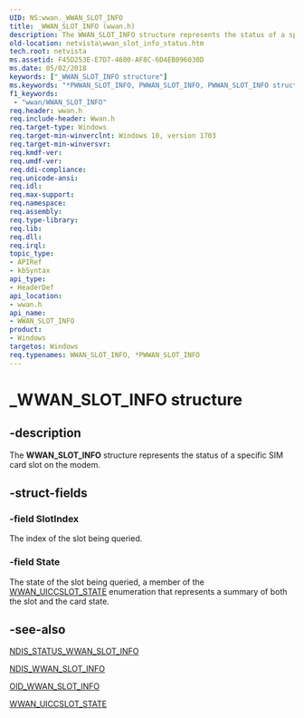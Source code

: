```yaml
---
UID: NS:wwan._WWAN_SLOT_INFO
title: _WWAN_SLOT_INFO (wwan.h)
description: The WWAN_SLOT_INFO structure represents the status of a specific SIM card slot on the modem.
old-location: netvista\wwan_slot_info_status.htm
tech.root: netvista
ms.assetid: F45D253E-E7D7-4600-AF8C-6D4EB096030D
ms.date: 05/02/2018
keywords: ["_WWAN_SLOT_INFO structure"]
ms.keywords: "*PWWAN_SLOT_INFO, PWWAN_SLOT_INFO, PWWAN_SLOT_INFO structure pointer [Network Drivers Starting with Windows Vista], WWAN_SLOT_INFO, WWAN_SLOT_INFO structure [Network Drivers Starting with Windows Vista], _WWAN_SLOT_INFO, netvista.wwan_slot_info_status, wwan/PWWAN_SLOT_INFO, wwan/WWAN_SLOT_INFO"
f1_keywords:
 - "wwan/WWAN_SLOT_INFO"
req.header: wwan.h
req.include-header: Wwan.h
req.target-type: Windows
req.target-min-winverclnt: Windows 10, version 1703
req.target-min-winversvr: 
req.kmdf-ver: 
req.umdf-ver: 
req.ddi-compliance: 
req.unicode-ansi: 
req.idl: 
req.max-support: 
req.namespace: 
req.assembly: 
req.type-library: 
req.lib: 
req.dll: 
req.irql: 
topic_type:
- APIRef
- kbSyntax
api_type:
- HeaderDef
api_location:
- wwan.h
api_name:
- WWAN_SLOT_INFO
product:
- Windows
targetos: Windows
req.typenames: WWAN_SLOT_INFO, *PWWAN_SLOT_INFO
---
```


# _WWAN_SLOT_INFO structure


## -description


The <b>WWAN_SLOT_INFO</b> structure represents the status of a specific SIM card slot on the modem.


## -struct-fields




### -field SlotIndex

The index of the slot being queried.


### -field State

The state of the slot being queried, a member of the  <a href="https://docs.microsoft.com/windows-hardware/drivers/ddi/wwan/ne-wwan-_wwan_uiccslot_state">WWAN_UICCSLOT_STATE</a> enumeration that represents a summary of both the slot and the card state.


## -see-also




<a href="https://docs.microsoft.com/windows-hardware/drivers/network/ndis-status-wwan-slot-info-status">NDIS_STATUS_WWAN_SLOT_INFO</a>



<a href="https://docs.microsoft.com/windows-hardware/drivers/ddi/ndiswwan/ns-ndiswwan-_ndis_wwan_slot_info">NDIS_WWAN_SLOT_INFO</a>



<a href="https://docs.microsoft.com/windows-hardware/drivers/network/oid-wwan-slot-info-status">OID_WWAN_SLOT_INFO</a>



<a href="https://docs.microsoft.com/windows-hardware/drivers/ddi/wwan/ne-wwan-_wwan_uiccslot_state">WWAN_UICCSLOT_STATE</a>
 

 

